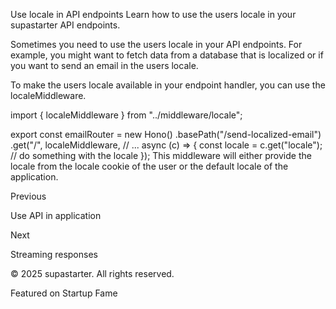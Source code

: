 Use locale in API endpoints
Learn how to use the users locale in your supastarter API endpoints.

Sometimes you need to use the users locale in your API endpoints. For example, you might want to fetch data from a database that is localized or if you want to send an email in the users locale.

To make the users locale available in your endpoint handler, you can use the localeMiddleware.


import { localeMiddleware } from "../middleware/locale";
 
export const emailRouter = new Hono()
    .basePath("/send-localized-email")
    .get("/",
        localeMiddleware,
        // ...
        async (c) => {
            const locale = c.get("locale");
            // do something with the locale
        });
This middleware will either provide the locale from the locale cookie of the user or the default locale of the application.

Previous

Use API in application

Next

Streaming responses

© 2025 supastarter. All rights reserved.

Featured on Startup Fame




